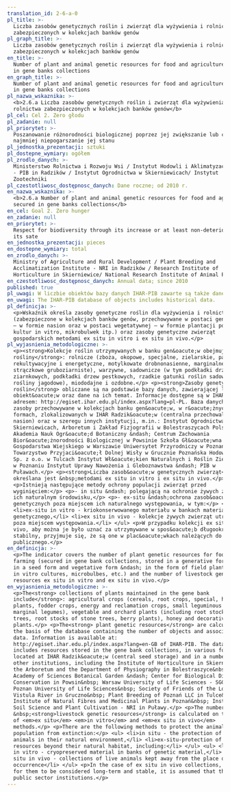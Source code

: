 ```yaml
---
translation_id: 2-6-a-0
pl_title: >-
  Liczba zasobów genetycznych roślin i zwierząt dla wyżywienia i rolnictwa
  zabezpieczonych w kolekcjach banków genów
pl_graph_title: >-
  Liczba zasobów genetycznych roślin i zwierząt dla wyżywienia i rolnictwa
  zabezpieczonych w kolekcjach banków genów
en_title: >-
  Number of plant and animal genetic resources for food and agriculture secured
  in gene banks collections
en_graph_title: >-
  Number of plant and animal genetic resources for food and agriculture secured
  in gene banks collections
pl_nazwa_wskaznika: >-
  <b>2.6.a Liczba zasobów genetycznych roślin i zwierząt dla wyżywienia i
  rolnictwa zabezpieczonych w kolekcjach banków genów</b>
pl_cel: Cel 2. Zero głodu
pl_zadanie: null
pl_priorytet: >-
  Poszanowanie różnorodności biologicznej poprzez jej zwiększanie lub co
  najmniej niepogarszanie jej stanu
pl_jednostka_prezentacji: sztuki
pl_dostepne_wymiary: ogółem
pl_zrodlo_danych: >-
  Ministerstwo Rolnictwa i Rozwoju Wsi / Instytut Hodowli i Aklimatyzacji Roślin
  - PIB in Radzików / Instytut Ogrodnictwa w Skierniewicach/ Instytut
  Zootechniki
pl_czestotliwosc_dostępnosc_danych: Dane roczne; od 2010 r.
en_nazwa_wskaznika: >-
  <b>2.6.a Number of plant and animal genetic resources for food and agriculture
  secured in gene banks collections</b>
en_cel: Goal 2. Zero hunger
en_zadanie: null
en_priorytet: >-
  Respect for biodiversity through its increase or at least non-deterioration of
  its sate
en_jednostka_prezentacji: pieces
en_dostepne_wymiary: total
en_zrodlo_danych: >-
  Ministry of Agriculture and Rural Development / Plant Breeding and
  Acclimatization Institute - NRI in Radzików / Research Institute of
  Horticulture in Skierniewice/ National Research Institute of Animal Production
en_czestotliwosc_dostępnosc_danych: Annual data; since 2010
published: true
pl_uwagi: W liczbie obiektów bazy danych IHAR-PIB zawarte są także dane historyczne.
en_uwagi: The IHAR-PIB database of objects includes historical data.
pl_definicja: >-
  <p>Wskaźnik określa zasoby genetyczne roślin dla wyżywienia i rolnictwa
  (zabezpieczone w kolekcjach banków genów, przechowywane w postaci generatywnej
  – w formie nasion oraz w postaci wegetatywnej – w formie plantacji polowych,
  kultur in vitro, mikrobulwek itp.) oraz zasoby genetyczne zwierząt
  gospodarskich metodami ex situ in vitro i ex situ in vivo.</p>
pl_wyjasnienia_metodologiczne: >-
  <p><strong>Kolekcje roślin utrzymywanych w banku gen&oacute;w obejmują
  rośliny</strong>: rolnicze (zboża, okopowe, specjalne, zielarskie, pastewne,
  rekultywacyjne i energetyczne, motylkowate drobnonasienne, marginalne rośliny
  strączkowe gruboziarniste), warzywne, sadownicze (w tym podkładki drzew
  ziarnkowych, podkładki drzew pestkowych, rzadkie gatunki roślin sadowniczych,
  rośliny jagodowe), miododajne i ozdobne.</p> <p><strong>Zasoby genetyczne
  roślin</strong> obliczane są na podstawie bazy danych, zawierającej liczbę
  obiekt&oacute;w oraz dane na ich temat. Informacje dostępne są w IHAR-PIB, pod
  adresem: http://egiset.ihar.edu.pl/index.aspx?lang=pl-PL. Baza danych obejmuje
  zasoby przechowywane w kolekcjach banku gen&oacute;w, w r&oacute;żnych
  formach, zlokalizowanych w IHAR Radzik&oacute;w (centralna przechowalnia
  nasion) oraz w szeregu innych instytucji, m.in.: Instytut Ogrodnictwa w
  Skierniewicach, Arboretum i Zakład Fizjografii w Bolestraszycach Polska
  Akademia Nauk Ogr&oacute;d Botaniczny &ndash; Centrum Zachowania
  Bior&oacute;żnorodności Biologicznej w Powsinie Szkoła Gł&oacute;wna
  Gospodarstwa Wiejskiego w Warszawie Uniwersytet Przyrodniczy w Poznaniu
  Towarzystwo Przyjaci&oacute;ł Dolnej Wisły w Grucznie Poznańska Hodowla Roślin
  Sp. z o.o. w Tulcach Instytut Wł&oacute;kien Naturalnych i Roślin Zielarskich
  w Poznaniu Instytut Uprawy Nawożenia i Gleboznawstwa &ndash; PIB w
  Puławach.</p> <p><strong>Liczba zasob&oacute;w genetycznych zwierząt</strong>
  określana jest &nbsp;metodami ex situ in vitro i ex situ in vivo.</p>
  <p>Istnieją następujące metody ochrony populacji zwierząt przed
  wyginięciem:</p> <p>- in situ &ndash; polegającą na ochronie żywych zwierząt w
  ich naturalnym środowisku,</p> <p>- ex-situ &ndash;ochrona zasob&oacute;w
  genetycznych poza miejscem ich naturalnego występowania, w tym:</p> <ul>
  <li>ex-situ in vitro - kriokonserwowanego materiału w bankach materiału
  genetycznego,</li> <li>ex situ in vivo - kolekcje żywych zwierząt utrzymywane
  poza miejscem występowania.</li> </ul> <p>W przypadku kolekcji ex situ in
  vivo, aby można je było uznać za utrzymywane w spos&oacute;b długookresowy i
  stabilny, przyjmuje się, że są one w plac&oacute;wkach należących do sektora
  publicznego.</p>
en_definicja: >-
  <p>The indicator covers the number of plant genetic resources for food and
  farming (secured in gene bank collections, stored in a generative form &ndash;
  in a seed form and vegetative form &ndash; in the form of field plantations,
  in vitro cultures, microbulbes, etc.) and the number of livestock genetic
  resources ex situ in vitro and ex situ in vivo.</p>
en_wyjasnienia_metodologiczne: >-
  <p>The<strong> collections of plants maintained in the gene bank
  include</strong>: agricultural crops (cereals, root crops, special, herbage
  plants, fodder crops, energy and reclamation crops, small leguminous plants,
  marginal legumes), vegetable and orchard plants (including root stocks of seed
  trees, root stocks of stone trees, berry plants), honey and decorative
  plants.</p> <p>The<strong> plant genetic resources</strong> are calculated on
  the basis of the database containing the number of objects and associated
  data. Information is available at:
  http://egiset.ihar.edu.pl/index.aspx?lang=en-GB of IHAR-PIB. The database
  includes resources stored in the gene bank collections, in various forms,
  located at IHAR Radzik&oacute;w (central seed storage) and in a number of
  other institutions, including the Institute of Horticulture in Skierniewice,
  the Arboretum and the Department of Physiography in Bolestraszyce&nbsp; Polish
  Academy of Sciences Botanical Garden &ndash; Center for Biological Diversity
  Conservation in Powsin&nbsp; Warsaw University of Life Sciences - SGGW&nbsp;
  Poznan University of Life Sciences&nbsp; Society of Friends of the Lower
  Vistula River in Gruczno&nbsp; Plant Breeding of Poznań LLC in Tulce&nbsp;
  Institute of Natural Fibres and Medicinal Plants in Poznań&nbsp; Institute of
  Soil Science and Plant Cultivation - NRI in Puławy.</p> <p>The number of
  &nbsp;<strong>livestock genetic resources</strong> is calculated on the basis
  of <em>ex situ</em> <em>in vitro</em> and <em>ex situ in vivo</em>
  methods.</p> <p>There are the following methods to protect the animal
  population from extinction:</p> <ul> <li>in situ - the protection of living
  animals in their natural environment,</li> <li>ex-situ-protection of genetic
  resources beyond their natural habitat, including:</li> </ul> <ul> <li>ex-situ
  in vitro - cryopreserved material in banks of genetic material,</li> <li>ex
  situ in vivo - collections of live animals kept away from the place of
  occurrence</li> </ul> <p>In the case of ex situ in vivo collections, in order
  for them to be considered long-term and stable, it is assumed that they are in
  public sector institutions.</p>
---
```

